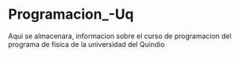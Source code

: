 # Programacion_-Uq
Aqui se almacenara, informacion sobre el curso de programacion del programa de fisica de la universidad del Quindio 
